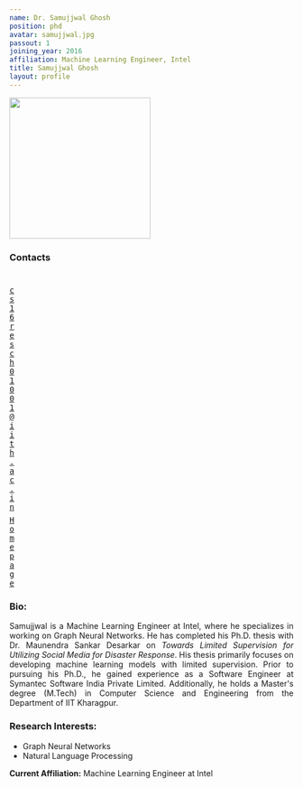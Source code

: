 ```yaml
---
name: Dr. Samujjwal Ghosh
position: phd
avatar: samujjwal.jpg
passout: 1
joining_year: 2016
affiliation: Machine Learning Engineer, Intel
title: Samujjwal Ghosh
layout: profile
---
```


<img width="250" src="{{site.baseurl}}/images/people/{{page.avatar}}" data-action="zoom">

### Contacts

<div class="row">
<div class="col-1" style="width:5px">
    <b><a href="mailto:cs16resch01001@iith.ac.in" target="_blank"><i class="fa fa-envelope-o"></i></a></b><br>
    <span style="display: block; margin-bottom: 0.5em"></span>
    <b><a href="" target="_blank"><i class="fa fa-globe"></i></a></b>
    <span style="display: block; margin-bottom: 0.5em"></span>
</div>
<div class="col-1" style="width:5px">
    <a href="mailto:cs16resch01001@iith.ac.in" target="_blank"><samp>cs16resch01001@iith.ac.in</samp></a>
    <span style="display: block; margin-bottom: 0.5em"></span>
    <a href="https://sites.google.com/view/samujjwal/home?authuser=0" target="_blank"><samp>Homepage</samp></a><br>
    <span style="display: block; margin-bottom: 0.5em"></span>
</div>
</div>
<span style="display: block; margin-bottom: 1em"></span>

### Bio:

<p style="text-align:justify">
Samujjwal is a Machine Learning Engineer at Intel, where he specializes in working on Graph Neural Networks. He has completed his Ph.D. thesis with Dr. Maunendra Sankar Desarkar on <i> Towards Limited Supervision for Utilizing Social Media for Disaster Response</i>. His thesis primarily focuses on developing machine learning models with limited supervision. Prior to pursuing his Ph.D., he gained experience as a Software Engineer at Symantec Software India Private Limited. Additionally, he holds a Master's degree (M.Tech) in Computer Science and Engineering from the Department of IIT Kharagpur.</p>

### Research Interests:

- Graph Neural Networks
- Natural Language Processing

**Current Affiliation:** Machine Learning Engineer at Intel
